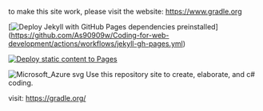to make this site work, please visit the website: https://www.gradle.org

[![Deploy Jekyll with GitHub Pages dependencies preinstalled](https://github.com/As90909w/Coding-for-web-development/actions/workflows/jekyll-gh-pages.yml/badge.svg)]	(https://github.com/As90909w/Coding-for-web-development/actions/workflows/jekyll-gh-pages.yml)

[![Deploy static content to Pages](https://github.com/As90909w/Coding-for-web-development/actions/workflows/static.yml/badge.svg?branch=main)](https://github.com/As90909w/Coding-for-web-development/actions/workflows/static.yml)


![Microsoft_Azure svg](https://github.com/As90909w/Coding-for-web-development/assets/163041654/accdfd2f-7f88-4b17-a27f-df2826d7a9a7)
Use this repository site to create, elaborate, and c# coding.

visit: https://gradle.org/

<!--
 ▄▀▀▄▀▀▀▄  ▄▀▀▄▀▀▀▄  ▄▀▀▀▀▄         ▄█  ▄▀▀█▄▄▄▄  ▄▀▄▄▄▄   ▄▀▀▀█▀▀▄ 
█   █   █ █   █   █ █      █  ▄▀▀▀█▀ ▐ ▐  ▄▀   ▐ █ █    ▌ █    █  ▐ 
▐  █▀▀▀▀  ▐  █▀▀█▀  █      █ █    █      █▄▄▄▄▄  ▐ █      ▐   █     
   █       ▄▀    █  ▀▄    ▄▀ ▐    █      █    ▌    █         █      
 ▄▀       █     █     ▀▀▀▀     ▄   ▀▄   ▄▀▄▄▄▄    ▄▀▄▄▄▄▀  ▄▀       
█         ▐     ▐               ▀▀▀▀    █    ▐   █     ▐  █         
▐                                       ▐        ▐        ▐         
 ▄▀▀▄ ▄▄   ▄▀▀▄ ▄▀▀▄  ▄▀▀█▄▄                                        
█  █   ▄▀ █   █    █ ▐ ▄▀   █                                       
▐  █▄▄▄█  ▐  █    █    █▄▄▄▀                                        
   █   █    █    █     █   █                                        
  ▄▀  ▄▀     ▀▄▄▄▄▀   ▄▀▄▄▄▀                                        
 █   █               █    ▐                                         
 ▐   ▐               ▐                                              
-->
<!DOCTYPE html>
<html lang="en">
    <head>
        <!--Display-->
        <title>Project-Hub | Home</title>
        <link rel="icon" href="https://i.ibb.co/KW8NVz7/default.png">
        <link rel="canonical" href="https://unbl0ck.github.io/">
        <!--Social Media-->
        <meta property="og:title" content="Project Hub">
        <meta property="og:description" content="Welcome to Project Hub, your ultimate destination for unblocked games! Have fun in GAMES!.">
        <meta property="og:image" content="https://i.ibb.co/KW8NVz7/default.png">
        <meta property="og:url" content="https://unbl0ck.github.io/">
        <meta property="og:type" content="website">
        <meta name="twitter:card" content="summary">
        <meta name="twitter:title" content="Project Hub">
        <meta name="twitter:description" content="Welcome to Project Hub, your ultimate destination for unblocked games! Have fun! .">
        <meta name="twitter:image" content="https://i.ibb.co/KW8NVz7/default.png">
        <link rel="apple-touch-icon" href="https://unbl0ck.github.io/">
        <!--Stylesheets-->
        <link rel="stylesheet" href="stylesheet.css">
        <link rel="stylesheet" href="page_styles/index.css"> <!--Page-Specific-->
        <link rel="stylesheet" href="https://www.w3schools.com/w3css/4/w3.css">
        <link rel="stylesheet" href="https://fonts.googleapis.com/css?family=Montserrat&display=swap">
        <link rel="stylesheet" href="hover.css"> <!--Hover.CSS Library-->
        <link rel="stylesheet" href="https://unpkg.com/aos@next/dist/aos.css"> <!--AOS Library-->
        <link rel="stylesheet" href="https://fonts.googleapis.com/icon?family=Material+Icons">
        <script src="https://kit.fontawesome.com/4139823eac.js" crossorigin="anonymous"></script>
        <!--Meta-->
        <meta charset="UTF-8">
        <meta name="language" content="en">
        <meta name="robots" content="index, follow">
        <meta name="viewport" content="width=device-width, initial-scale=1.0">
        <meta name="description" content="Welcome to Project Hub, your ultimate destination for unblocked games! ">
        <meta name="keywords" content="unblocked, games, google sites, unblocked games mom, ublocked, project-hub, project, hub, project hub, unbl0ck, github, unbl0ck.github.io, unblock.github.io, unblock, g@mes, unblocked games school">
        <!--Google Analytics & Adsense-->
        <script async src="https://www.googletagmanager.com/gtag/js?id=G-M9KJ1XPKLF"></script>
        <script>
            window.dataLayer = window.dataLayer || [];
            function gtag(){dataLayer.push(arguments);}
            gtag('js', new Date());
            gtag('config', 'G-M9KJ1XPKLF');
        </script>
        <script async src="https://pagead2.googlesyndication.com/pagead/js/adsbygoogle.js?client=ca-pub-5694462314366035" crossorigin="anonymous"></script>
        <!--Scripts-->
		    <script src="startupScript.js"></script>
    </head>
    <body>
          <!--Navbar Start-->
         
